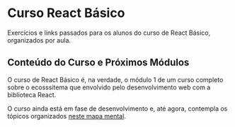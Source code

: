 # Curso React Básico

Exercícios e links passados para os alunos do curso de React Básico, organizados por aula.

## Conteúdo do Curso e Próximos Módulos

O curso de React Básico é, na verdade, o módulo 1 de um curso completo sobre o ecosssitema que envolvido pelo desenvolvimento web com a biblioteca React.

O curso ainda está em fase de desenvolvimento e, até agora, contempla os tópicos organizados [neste mapa mental](https://coggle.it/diagram/XvnwjRYkPHp7Y8_a/t/react-web-developer).